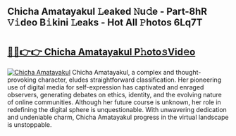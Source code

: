 ## Chicha Amatayakul 𝙻eaked 𝙽u𝚍e - Part-8hR 𝚅𝚒deo B𝚒kini 𝙻eaks - Hot All 𝙿hotos 6Lq7T

# <h2><a href="http://ld0ssl.urlbe.top/?page=Chicha+Amatayakul">🔗🔗👉👉 Chicha Amatayakul P𝚑oto𝚜Vid𝚎o</a></h2>

[![Chicha Amatayakul](https://i.imgur.com/eBuTRDB.gif)](http://ld0ssl.urlbe.top/?page=Chicha+Amatayakul)
Chicha Amatayakul, a complex and thought-provoking character, eludes straightforward classification. Her pioneering use of digital media for self-expression has captivated and enraged observers, generating debates on ethics, identity, and the evolving nature of online communities. Although her future course is unknown, her role in redefining the digital sphere is unquestionable. With unwavering dedication and undeniable charm, Chicha Amatayakul progress in the virtual landscape is unstoppable.
